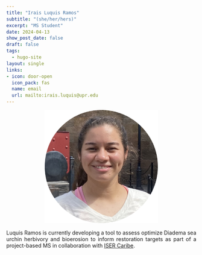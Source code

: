 ```yaml
---
title: "Irais Luquis Ramos"
subtitle: "(she/her/hers)"
excerpt: "MS Student"
date: 2024-04-13
show_post_date: false
draft: false
tags:
  - hugo-site
layout: single
links:
- icon: door-open
  icon_pack: fas
  name: email
  url: mailto:irais.luquis@upr.edu
---
```


<div style="text-align: center;">
<img src="featured-hex.png" width="300"> 
</div>

<div style="text-align: justify;">

Luquis Ramos is currently developing a tool to assess optimize Diadema sea urchin herbivory and bioerosion to inform restoration targets as part of a project-based MS in collaboration with [ISER Caribe](https://www.isercaribe.org/).

</div>
